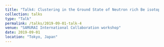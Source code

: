 ```yaml
---
title: "Talk4: Clustering in the Ground State of Neutron rich Be isotopes"
collection: talks
type: "Talk"
permalink: /talks/2019-09-01-talk-4
venue: "SAMURAI International Collaboration workshop"
date: 2019-09-01
location: "Tokyo, Japan"
---
```

